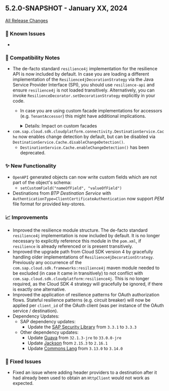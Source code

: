 ## 5.2.0-SNAPSHOT - January XX, 2024

[All Release Changes](https://github.com/SAP/cloud-sdk-java/releases/tag/rel%2F5.X.0)

### 🚧 Known Issues

-

### 🔧 Compatibility Notes

- The de-facto standard `resilience4j` implementation for the resilience API is now included by default.
  In case you are loading a different implementation of the `Resilience4jDecorationStrategy` via the Java Service Provider Interface (SPI), you should use `resilience-api` and ensure `resilience4j` is not loaded transitively.
  Alternatively, you can invoke `ResilienceDecorator.setDecorationStrategy` explicitly in your code.
  - In case you are using custom facade implementations for accessors (e.g. `TenantAccessor`) this might have additional implications.
    <details><summary>Details: Impact on custom facades</summary>
    
    First, check if all of the following conditions apply for your use case:
  
    - You are providing a custom implementation of a facade interface (e.g. the `TenantFacade` registered to the `TenantAccessor`).
    - Your custom facade implementation uses `ThreadLocal` variables which are not configured to be passed on by the `ThreadContextExecutor`. 
    - Before version `5.2.0` the `resilience4j` module was not in the dependency tree and no alternative implementation was provided.
    - You are implicitly or explicitly using a resilience configuration with a `TimeLimiter` defined.
      - This means that the `TimeLimiter` was not taking effect prior to `5.2.0` and respective warnings have been logged about this.
    - The code inside the resilient execution is implicitly or explicitly using the facade implementation. 

    If all of the above conditions apply, you might need to ensure that the `ThreadLocal` variables you are using for your custom facades are passed on by the `ThreadContextExecutor`.
    Please follow [this documentation](https://sap.github.io/cloud-sdk/docs/java/features/multi-tenancy/thread-context#passing-on-other-threadlocals) on how to achieve this.
    
    </details>
- `com.sap.cloud.sdk.cloudplatform.connectivity.DestinationService.Cache` now enables change detection by default, but can be disabled via `DestinationService.Cache.disableChangeDetection()`. 
  - `DestinationService.Cache.enableChangeDetection()` has been deprecated.

### ✨ New Functionality

- `OpenAPI` generated objects can now write custom fields which are not part of the object's schema:
  - `setCustomField("nameOfField", "valueOfField")`
- Destinations from _BTP Destination Service_ with `AuthenticationType=ClientCertificateAuthentication` now support _PEM_ file format for provided key-stores.

### 📈 Improvements

- Improved the resilience module structure.
  The de-facto standard `resilience4j` implementation is now included by default.
  It is no longer necessary to explicitly reference this module in the `pom.xml`, if `resilience` is already referenced or is present transitively.
- Improved the upgrade path from Cloud SDK version 4 by gracefully handling older implementations of `Resilience4jDecorationStrategy`.
  Previously any occurrence of the `com.sap.cloud.sdk.frameworks:resilience4j` maven module needed to be excluded (in case it came in transitively) to not conflict with `com.sap.cloud.sdk.cloudplatform:resilience4j`.
  This is no longer required, as the Cloud SDK 4 strategy will gracefully be ignored, if there is exactly one alternative.
- Improved the application of resilience patterns for OAuth authorization flows.
  Stateful resilience patterns (e.g. circuit breaker) will now be applied per `client_id` of the OAuth client (was per instance of the OAuth service / destination).
- Dependency Updates:
  - SAP dependency updates:
      - Update the [SAP Security Library](https://github.com/SAP/cloud-security-services-integration-library) from `3.3.1` to `3.3.3`
  - Other dependency updates:
      - Update [Guava](https://central.sonatype.com/artifact/com.google.guava/guava/33.0.0-jre) from `32.1.3-jre` to `33.0.0-jre`
      - Update [Jackson](https://central.sonatype.com/artifact/com.fasterxml.jackson.core/jackson-core/2.16.1) from `2.15.3` to `2.16.1`
      - Update [Commons Lang](https://central.sonatype.com/artifact/org.apache.commons/commons-lang3/3.14.0) from `3.13.0` to `3.14.0`

### 🐛 Fixed Issues

- Fixed an issue where adding header providers to a destination after it had already been used to obtain an `HttpClient` would not work as expected.
